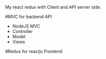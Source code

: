 My react redux with Client and API server side.

#MVC for backend API
- NodeJS MVC
- Controller
- Model
- Views

#Redux for reactjs Frontend
